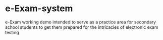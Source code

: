 # e-Exam-system
e-Exam working demo intended to serve as a practice area for secondary school students to get them prepared for the intricacies of electronic exam testing

